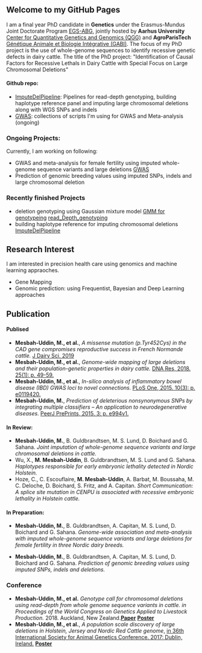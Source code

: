 ## Welcome to my GitHub Pages

I am a final year PhD candidate in **Genetics** under the Erasmus-Mundus Joint Doctorate Program [EGS-ABG](http://www.egsabg.eu/), jointly hosted by **Aarhus University** [Center for Quantitative Genetics and Genomics (QGG)](http://mbg.au.dk/en/research/research-centres/center-for-quantitative-genetics-and-genomics/) and **AgroParisTech** [Génétique Animale et Biologie Intégrative (GABI)](https://www6.jouy.inra.fr/gabi/). 
The focus of my PhD project is the use of whole-genome sequences to identify recessive genetic defects in dairy cattle.
The title of the PhD project: "Identification of Causal Factors for Recessive Lethals in Dairy Cattle with Special Focus on Large Chromosomal Deletions"

#### Github repo:
* [ImputeDelPipeline](https://github.com/MMesbahU/ImputeDelPipeline): Pipelines for read-depth genotyping, building haplotype reference panel and imputing large chromosomal deletions along with WGS SNPs and indels
* [GWAS](https://github.com/MMesbahU/gwas_in_cattle): collections of scripts I'm using for GWAS and Meta-analysis (ongoing)

### Ongoing Projects:
Currently, I am working on following:
* GWAS and meta-analysis for female fertility using imputed whole-genome sequence variants and large deletions [GWAS](https://github.com/MMesbahU/gwas_in_cattle)
* Prediction of genomic breeding values using imputed SNPs, indels and large chromosomal deletion 

### Recently finished Projects
* deletion genotyping using Gaussian mixture model [GMM for genotypeing](http://pure.au.dk/portal/files/128029891/genotype_call_chromosomal_deletions_using_read_depth_whole_genome_sequence_variants_cattle.pdf) [read_Depth_genotyping](https://github.com/MMesbahU/ImputeDelPipeline/tree/master/read_Depth_genotyping)
* building haplotype reference for imputing chromosomal deletions [ImputeDelPipeline](https://github.com/MMesbahU/ImputeDelPipeline)

## Research Interest
I am interested in precision health care using genomics and machine learning appraoches. 
* Gene Mapping
* Genomic prediction: using Frequentist, Bayesian and Deep Learning approaches

## Publication
#### Publised
* **Mesbah-Uddin, M., et al.**, *A missense mutation (p.Tyr452Cys) in the CAD gene compromises reproductive success in French Normande cattle.* [J Dairy Sci, 2019](https://doi.org/10.3168/jds.2018-16100)
* **Mesbah-Uddin, M., et al.**, *Genome-wide mapping of large deletions and their population-genetic properties in dairy cattle.* [DNA Res, 2018. 25(1): p. 49-59.](https://doi.org/10.1093/dnares/dsx037)
* **Mesbah-Uddin, M., et al.**, *In-silico analysis of inflammatory bowel disease (IBD) GWAS loci to novel connections.* [PLoS One, 2015. 10(3): p. e0119420.](https://doi.org/10.1371/journal.pone.0119420)
* **Mesbah-Uddin, M.**, *Prediction of deleterious nonsynonymous SNPs by integrating multiple classifiers – An application to neurodegenerative diseases.* [PeerJ PrePrints, 2015. 3: p. e994v1.](https://doi.org/10.7287/peerj.preprints.994v1)
#### In Review:
* **Mesbah-Uddin, M.**, B. Guldbrandtsen, M. S. Lund, D. Boichard and G. Sahana. *Joint imputation of whole-genome sequence variants and large chromosomal deletions in cattle.*
* Wu, X., **M. Mesbah-Uddin**, B. Guldbrandtsen, M. S. Lund and G. Sahana. *Haplotypes responsible for early embryonic lethality detected in Nordic Holstein.*
* Hoze, C., C. Escouflaire, **M. Mesbah-Uddin**, A. Barbat, M. Boussaha, M. C. Deloche, D. Boichard, S. Fritz, and A. Capitan. *Short Communication: A splice site mutation in CENPU is associated with recessive embryonic lethality in Holstein cattle.*
#### In Preparation:
* **Mesbah-Uddin, M.**, B. Guldbrandtsen, A. Capitan, M. S. Lund, D. Boichard and G. Sahana. *Genome-wide association and meta-analysis with imputed whole-genome sequence variants and large deletions for female fertility in three Nordic dairy breeds.*

* **Mesbah-Uddin, M.**, B. Guldbrandtsen, A. Capitan, M. S. Lund, D. Boichard and G. Sahana. *Prediction of genomic breeding values using imputed SNPs, indels and deletions.*

### Conference
* **Mesbah-Uddin, M., et al.** *Genotype call for chromosomal deletions using read-depth from whole genome sequence variants in cattle. in Proceedings of the World Congress on Genetics Applied to Livestock Production.* 2018. Auckland, New Zealand.[**Paper**](https://github.com/MMesbahU/MMesbahU.github.io/blob/master/pdfs/Mesbah-Uddin%2C%20M.%20et%20al.%20WCGALP%202018.pdf) [**Poster**](https://github.com/MMesbahU/MMesbahU.github.io/blob/master/pdfs/poster_MMU%20et%20al%20WCGALP2018.pdf)
* **Mesbah-Uddin, M., et al.**, *A population scale discovery of large deletions in Holstein, Jersey and Nordic Red Cattle genome*, [in 36th International Society for Animal Genetics Conference. 2017: Dublin, Ireland.](http://www.isag.us/Docs/Proceedings/ISAG2017_Proceedings.pdf?v3) [**Poster**](https://github.com/MMesbahU/MMesbahU.github.io/blob/master/pdfs/Mesbah-Uddin_et_al_2017_36th_ISAG_Dublin_Ireland.pdf)
